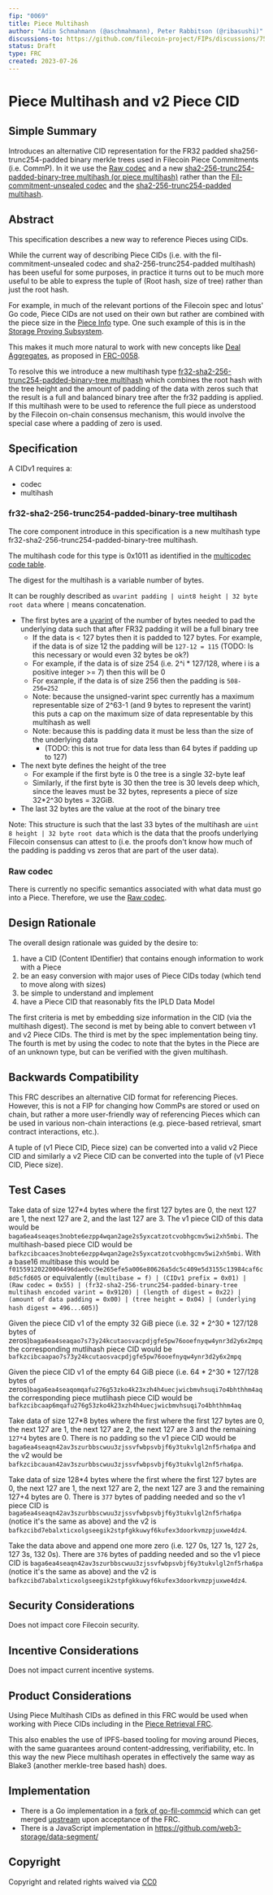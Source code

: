 ```yaml
---
fip: "0069"
title: Piece Multihash
author: "Adin Schmahmann (@aschmahmann), Peter Rabbitson (@ribasushi)"
discussions-to: https://github.com/filecoin-project/FIPs/discussions/759
status: Draft
type: FRC
created: 2023-07-26
---
```


# Piece Multihash and v2 Piece CID

## Simple Summary

Introduces an alternative CID representation for the FR32 padded sha256-trunc254-padded binary merkle trees used in Filecoin Piece Commitments (i.e. CommP). In it we use the [Raw codec](https://github.com/multiformats/multicodec/blob/566eaf857a9d20573d3910221db7b34d98e8a0fc/table.csv#L41) and a new [sha2-256-trunc254-padded-binary-tree multihash (or piece multihash)](https://github.com/multiformats/multicodec/pull/331) rather than the [Fil-commitment-unsealed codec](https://github.com/multiformats/multicodec/blob/566eaf857a9d20573d3910221db7b34d98e8a0fc/table.csv#L517) and the [sha2-256-trunc254-padded multihash](https://github.com/multiformats/multicodec/blob/566eaf857a9d20573d3910221db7b34d98e8a0fc/table.csv#L149).


## Abstract
This specification describes a new way to reference Pieces using CIDs.

While the current way of describing Piece CIDs (i.e. with the fil-commitment-unsealed codec and sha2-256-trunc254-padded multihash) has been useful for some purposes, in practice it turns out to be much more useful to be able to express the tuple of (Root hash, size of tree) rather than just the root hash.

For example, in much of the relevant portions of the Filecoin spec and lotus' Go code, Piece CIDs are not used on their own but rather are combined with the piece size in the [Piece Info](https://pkg.go.dev/github.com/filecoin-project/go-state-types@v0.11.0/abi#PieceInfo) type. One such example of this is in the [Storage Proving Subsystem](https://github.com/filecoin-project/specs/blob/e5d44e1bdac4635997f3aaa917511016842a50e5/content/systems/filecoin_mining/storage_proving/storage_proving_subsystem.id#L10-L11).

This makes it much more natural to work with new concepts like [Deal Aggregates](https://pkg.go.dev/github.com/filecoin-project/go-data-segment@v0.0.0-20230605095649-5d01fdd3e4a1/datasegment#NewAggregate), as proposed in [FRC-0058](https://github.com/filecoin-project/FIPs/blob/7e499523c9c7ed2c48c6a36967f7f011cee1fefd/FRCs/frc-0058.md).

To resolve this we introduce a new multihash type [fr32-sha2-256-trunc254-padded-binary-tree multihash](https://github.com/multiformats/multicodec/pull/331) which combines the root hash with the tree height and the amount of padding of the data with zeros such that the result is a full and balanced binary tree after the fr32 padding is applied. If this multihash were to be used to reference the full piece as understood by the Filecoin on-chain consensus mechanism, this would involve the special case where a padding of zero is used.

## Specification

A CIDv1 requires a:
- codec
- multihash

### fr32-sha2-256-trunc254-padded-binary-tree multihash

The core component introduce in this specification is a new multihash type fr32-sha2-256-trunc254-padded-binary-tree multihash.

The multihash code for this type is 0x1011 as identified in the [multicodec code table](https://github.com/multiformats/multicodec/pull/331).

The digest for the multihash is a variable number of bytes.

It can be roughly described as `uvarint padding | uint8 height | 32 byte root data` where `|` means concatenation.

- The first bytes are a [uvarint](https://github.com/multiformats/unsigned-varint) of the number of bytes needed to pad the underlying data such that after FR32 padding it will be a full binary tree
    - If the data is < 127 bytes then it is padded to 127 bytes. For example, if the data is of size 12 the padding will be `127-12 = 115` (TODO: Is this necessary or would even 32 bytes be ok?)
    - For example, if the data is of size 254 (i.e. 2^i * 127/128, where i is a positive integer >= 7) then this will be 0
    - For example, if the data is of size 256 then the padding is `508-256=252`
    - Note: because the unsigned-varint spec currently has a maximum representable size of 2^63-1 (and 9 bytes to represent the varint) this puts a cap on the maximum size of data representable by this multihash as well
    - Note: because this is padding data it must be less than the size of the underlying data
       - (TODO: this is not true for data less than 64 bytes if padding up to 127)
- The next byte defines the height of the tree
    - For example if the first byte is 0 the tree is a single 32-byte leaf
    - Similarly, if the first byte is 30 then the tree is 30 levels deep which, since the leaves must be 32 bytes, represents a piece of size 32*2^30 bytes = 32GiB. 
- The last 32 bytes are the value at the root of the binary tree

Note: This structure is such that the last 33 bytes of the multihash are `uint 8 height | 32 byte root data` which is the data that the proofs underlying Filecoin consensus can attest to (i.e. the proofs don't know how much of the padding is padding vs zeros that are part of the user data).

### Raw codec

There is currently no specific semantics associated with what data must go into a Piece. Therefore, we use the [Raw codec](https://github.com/multiformats/multicodec/blob/566eaf857a9d20573d3910221db7b34d98e8a0fc/table.csv#L41).

## Design Rationale
The overall design rationale was guided by the desire to:
1. have a CID (Content IDentifier) that contains enough information to work with a Piece
2. be an easy conversion with major uses of Piece CIDs today (which tend to move along with sizes)
3. be simple to understand and implement
4. have a Piece CID that reasonably fits the IPLD Data Model

The first criteria is met by embedding size information in the CID (via the multihash digest). The second is met by being able to convert between v1 and v2 Piece CIDs. The third is met by the spec implementation being tiny. The fourth is met by using the codec to note that the bytes in the Piece are of an unknown type, but can be verified with the given multihash.

## Backwards Compatibility

This FRC describes an alternative CID format for referencing Pieces. However, this is not a FIP for changing how CommPs are stored or used on chain, but rather a more user-friendly way of referencing Pieces which can be used in various non-chain interactions (e.g. piece-based retrieval, smart contract interactions, etc.).

A tuple of (v1 Piece CID, Piece size) can be converted into a valid v2 Piece CID and similarly a v2 Piece CID can be converted into the tuple of (v1 Piece CID, Piece size).

## Test Cases

Take data of size 127*4 bytes where the first 127 bytes are 0, the next 127 are 1, the next 127 are 2, and the last 127 are 3. The v1 piece CID of this data would be `baga6ea4seaqes3nobte6ezpp4wqan2age2s5yxcatzotcvobhgcmv5wi2xh5mbi`. The multihash-based piece CID would be `bafkzcibcaaces3nobte6ezpp4wqan2age2s5yxcatzotcvobhgcmv5wi2xh5mbi`. With a base16 multibase this would be `f01559120220004496dae0cc9e265efe5a006e80626a5dc5c409e5d3155c13984caf6c8d5cfd605` or equivalently (`(multibase = f) | (CIDv1 prefix = 0x01) | (Raw codec = 0x55) | (fr32-sha2-256-trunc254-padded-binary-tree multihash encoded varint = 0x9120) | (length of digest = 0x22) | (amount of data padding = 0x00) | (tree height = 0x04) | (underlying hash digest = 496...605)`)

Given the piece CID v1 of the empty 32 GiB piece (i.e. 32 * 2^30 * 127/128 bytes of zeros)`baga6ea4seaqao7s73y24kcutaosvacpdjgfe5pw76ooefnyqw4ynr3d2y6x2mpq` the corresponding mutlihash piece CID would be `bafkzcibcaapao7s73y24kcutaosvacpdjgfe5pw76ooefnyqw4ynr3d2y6x2mpq`

Given the piece CID v1 of the empty 64 GiB piece (i.e. 64 * 2^30 * 127/128 bytes of zeros)`baga6ea4seaqomqafu276g53zko4k23xzh4h4uecjwicbmvhsuqi7o4bhthhm4aq` the corresponding piece mutlihash piece CID would be `bafkzcibcaap6mqafu276g53zko4k23xzh4h4uecjwicbmvhsuqi7o4bhthhm4aq`

Take data of size 127*8 bytes where the first where the first 127 bytes are 0, the next 127 are 1, the next 127 are 2, the next 127 are 3 and the remaining `127*4` bytes are 0. There is no padding so the v1 piece CID would be `baga6ea4seaqn42av3szurbbscwuu3zjssvfwbpsvbjf6y3tukvlgl2nf5rha6pa` and the v2 would be `bafkzcibcauan42av3szurbbscwuu3zjssvfwbpsvbjf6y3tukvlgl2nf5rha6pa`.

Take data of size 128*4 bytes where the first where the first 127 bytes are 0, the next 127 are 1, the next 127 are 2, the next 127 are 3 and the remaining 127+4 bytes are 0. There is `377` bytes of padding needed and so the v1 piece CID is `baga6ea4seaqn42av3szurbbscwuu3zjssvfwbpsvbjf6y3tukvlgl2nf5rha6pa` (notice it's the same as above) and the v2 is `bafkzcibd7ebalxticxolgseegik2stpfgkkuwyf6kufex3doorkvmzpjuxwe4dz4`.

Take the data above and append one more zero (i.e. 127 0s, 127 1s, 127 2s, 127 3s, 132 0s). There are `376` bytes of padding needed and so the v1 piece CID is `baga6ea4seaqn42av3szurbbscwuu3zjssvfwbpsvbjf6y3tukvlgl2nf5rha6pa` (notice it's the same as above) and the v2 is `bafkzcibd7abalxticxolgseegik2stpfgkkuwyf6kufex3doorkvmzpjuxwe4dz4`.

## Security Considerations
Does not impact core Filecoin security.

## Incentive Considerations
Does not impact current incentive systems.

## Product Considerations
Using Piece Multihash CIDs as defined in this FRC would be used when working with Piece CIDs including in the [Piece Retrieval FRC](https://github.com/filecoin-project/FIPs/blob/10e1b3ea52416bfad85152698f86353d11c29d57/FRCs/piece-gateway.md).

This also enables the use of IPFS-based tooling for moving around Pieces, with the same guarantees around content-addressing, verifiability, etc. In this way the new Piece multihash operates in effectively the same way as Blake3 (another merkle-tree based hash) does.

## Implementation

- There is a Go implementation in a [fork of go-fil-commcid](https://github.com/filecoin-project/go-fil-commcid/pull/6) which can get merged [upstream](https://github.com/filecoin-project/go-fil-commcid) upon acceptance of the FRC.
- There is a JavaScript implementation in https://github.com/web3-storage/data-segment/

## Copyright
Copyright and related rights waived via [CC0](https://creativecommons.org/publicdomain/zero/1.0/)
